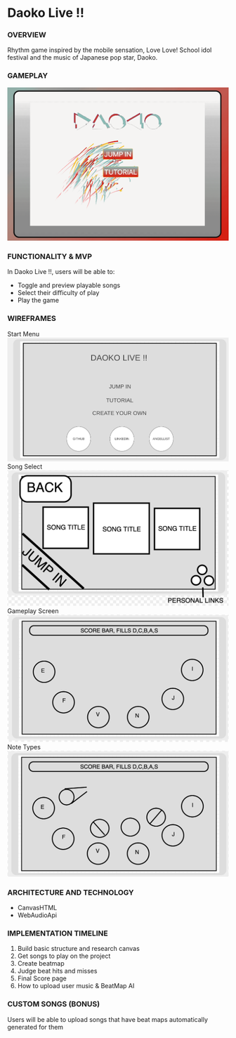 # Daoko Live !!

### OVERVIEW
Rhythm game inspired by the mobile sensation, Love Love! School idol festival and the music of Japanese pop star, Daoko.

### GAMEPLAY
![GAMEPLAY](/src/media/dev_images/gameplay.gif?raw=true "GAMEPLAY")

### FUNCTIONALITY & MVP
In Daoko Live !!, users will be able to:
- Toggle and preview playable songs
- Select their difficulty of play
- Play the game

### WIREFRAMES
Start Menu
![Start Menu](/src/media/dev_images/wireframes/StartMenu.png?raw=true "Start Menu")
Song Select
![Song Select](/src/media/dev_images/wireframes/SongSelect.png?raw=true "Song Select")
Gameplay Screen
![Gameplay Screen](/src/media/dev_images/wireframes/GameplayScreen.png?raw=true "Gameplay Screen")
Note Types
![Note Types](/src/media/dev_images/wireframes/NoteTypes.png?raw=true "Note Types")

### ARCHITECTURE AND TECHNOLOGY
- CanvasHTML
- WebAudioApi

### IMPLEMENTATION TIMELINE
1. Build basic structure and research canvas
2. Get songs to play on the project
3. Create beatmap
4. Judge beat hits and misses
5. Final Score page
6. How to upload user music & BeatMap AI

### CUSTOM SONGS (BONUS)
Users will be able to upload songs that have beat maps automatically generated for them